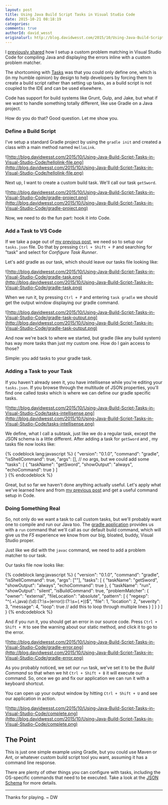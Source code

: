 ```yaml
---
layout: post
title: Using Java Build Script Tasks in Visual Studio Code
date: 2015-10-21 08:18:19
categories:
comments: true
authorId: david_wesst
originalurl: http://blog.davidwesst.com/2015/10/Using-Java-Build-Script-Tasks-in-Visual-Studio-Code/
---
```


I [previously shared](http://www.westerndevs.com/custom-tasks-for-java-in-visual-studio-code/) how I setup a custom problem matching in Visual Studio Code for compiling Java  and displaying the errors inline with a custom problem matcher.

<!--more-->
  
The shortcoming with [Tasks](https://code.visualstudio.com/docs/editor/tasks) was that you could only define one, which is (in my humble opinion) by design to help developers by forcing them to create a build script rather than setting up tasks, as a build script is not coupled to the IDE and can be used elsewhere.

Code has support for build systems like Grunt, Gulp, and Jake, but what if we want to handle something totally different, like use Gradle on a Java project.

How do you do that? Good question. Let me show you.

### Define a Build Script
I've setup a standard Gradle project by using the ```gradle init``` and created a class with a main method named ```HelloLink```.

![http://blog.davidwesst.com/2015/10/Using-Java-Build-Script-Tasks-in-Visual-Studio-Code/hellolink-file.png](http://blog.davidwesst.com/2015/10/Using-Java-Build-Script-Tasks-in-Visual-Studio-Code/hellolink-file.png)

Next up, I want to create a custom build task. We'll call our task ```getSword```.

![http://blog.davidwesst.com/2015/10/Using-Java-Build-Script-Tasks-in-Visual-Studio-Code/gradle-project.png](http://blog.davidwesst.com/2015/10/Using-Java-Build-Script-Tasks-in-Visual-Studio-Code/gradle-project.png)

Now, we need to do the fun part: hook it into Code. 

### Add a Task to VS Code
If we take a page out of [my previous post](http://blog.davidwesst.com/2015/10/Custom-Tasks-for-Java-in-Visual-Studio-Code/), we need so to setup our ```tasks.json``` file. Do that by pressing ```Ctrl + Shift + P``` and searching for "task" and select for _Configure Task Runner_.

Let's add gradle as our task, which should leave our tasks file looking like:

![http://blog.davidwesst.com/2015/10/Using-Java-Build-Script-Tasks-in-Visual-Studio-Code/gradle-task.png](http://blog.davidwesst.com/2015/10/Using-Java-Build-Script-Tasks-in-Visual-Studio-Code/gradle-task.png)

When we run it, by pressing ```Ctrl + P``` and entering ```task gradle``` we should get the output window displaying our gradle command.

![http://blog.davidwesst.com/2015/10/Using-Java-Build-Script-Tasks-in-Visual-Studio-Code/gradle-task-output.png](http://blog.davidwesst.com/2015/10/Using-Java-Build-Script-Tasks-in-Visual-Studio-Code/gradle-task-output.png)

And now we're back to where we started, but gradle (like any build system) has way more tasks than just my custom one. How do I gain access to those?

Simple: you add tasks to your gradle task.

### Adding a Task to your Task
If you haven't already seen it, you have intellisense while you're editing your ```tasks.json```. If you browse through the multitude of JSON properties, you'll find one called _tasks_ which is where we can define our gradle specific tasks.

![http://blog.davidwesst.com/2015/10/Using-Java-Build-Script-Tasks-in-Visual-Studio-Code/tasks-intellisense.png](http://blog.davidwesst.com/2015/10/Using-Java-Build-Script-Tasks-in-Visual-Studio-Code/tasks-intellisense.png)

We define, what I call a subtask, just like we do a regular task, except the JSON schema is a little different. After adding a task for ```getSword``` and , my tasks file now looks like:

{% codeblock lang:javascript %}
{
	"version": "0.1.0",
	"command": "gradle",
	"isShellCommand": true,
	"args": [],	// no args, but we could add some
	"tasks": [
		{
			"taskName": "getSword",
			"showOutput": "always",
			"echoCommand": true
		}
	]	
}
{% endcodeblock %}

Great, but so far we haven't done anything actually useful. Let's apply what we've learned here and from [my previous post](http://blog.davidwesst.com/2015/10/Custom-Tasks-for-Java-in-Visual-Studio-Code/) and get a useful command setup in Code.

### Doing Something Real
So, not only do we want a task to call custom tasks, but we'll probably want one to compile and run our Java too. The [gradle application](https://docs.gradle.org/current/userguide/application_plugin.html) provides us with a ```run``` command that we'll call as our default build command, which will give us the _F5_ experience we know from our big, bloated, buddy, Visual Studio proper.

Just like we did with the ```javac``` command, we need to add a problem matcher to our task. 

Our tasks file now looks like:

{% codeblock lang:javascript %}
{
	"version": "0.1.0",
	"command": "gradle",
	"isShellCommand": true,
	"args": [""], 
	"tasks": [
		{
			"taskName": "getSword",
			"showOutput": "always",
			"echoCommand": true
		},
		{
			"taskName": "run",
			"showOutput": "silent",
			"isBuildCommand": true,
			"problemMatcher": {
				"owner": "external",
				"fileLocation": "absolute",
				"pattern": [
					{
						"regexp": "^(.+\\.java):(\\d):(?:\\s+(error)):(?:\\s+(.*))$",
						"file": 1,
						"location": 2,
						"severity": 3,
						"message": 4,
						"loop": true	// add this to loop through multiple lines
					}
				]
			}
		}
	]	
}
{% endcodeblock %}

And if you run it, you should get an error in our source code. Press ```Ctrl + Shift + M``` to see the warning about our static method, and click it to go to the error.

![http://blog.davidwesst.com/2015/10/Using-Java-Build-Script-Tasks-in-Visual-Studio-Code/gradle-error.png](http://blog.davidwesst.com/2015/10/Using-Java-Build-Script-Tasks-in-Visual-Studio-Code/gradle-error.png)

As you probably noticed, we set our ```run``` task, we've set it to be the _Build Command_ so that when we hit ```Ctrl + Shift + B``` it will execute our command. So, once we go and fix our application we can run it with a keyboard shortcut.

You can open up your output window by hitting ```Ctrl + Shift + U``` and see our application in action.

![http://blog.davidwesst.com/2015/10/Using-Java-Build-Script-Tasks-in-Visual-Studio-Code/complete.png](http://blog.davidwesst.com/2015/10/Using-Java-Build-Script-Tasks-in-Visual-Studio-Code/complete.png)

## The Point
This is just one simple example using Gradle, but you could use Maven or Ant, or whatever custom build script tool you want, assuming it has a command line response. 

There are plenty of other things you can configure with tasks, including the OS-specific commands that need to be executed. Take a look at the [JSON Schema](https://code.visualstudio.com/docs/editor/tasks_appendix) for more details.

---
Thanks for playing. ~ DW 